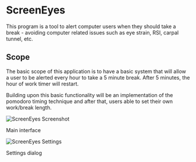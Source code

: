 # ScreenEyes

This program is a tool to alert computer users when they should take a break - avoiding computer related issues such as eye strain, RSI, carpal tunnel, etc.

## Scope
The basic scope of this application is to have a basic system that will allow a user to be alerted every hour to take a 5 minute break. After 5 minutes, the hour of work timer will restart.

Building upon this basic functionality will be an implementation of the pomodoro timing technique and after that, users able to set their own work/break length.

![ScreenEyes Screenshot](https://i.imgur.com/6qCOTby.png)

Main interface

![ScreenEyes Settings](https://i.imgur.com/EpmXhmT.png)

Settings dialog
